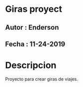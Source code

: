 ﻿# Giras proyect

## Autor : Enderson 
## Fecha : 11-24-2019

# Descripcion

Proyecto para crear giras de viajes.